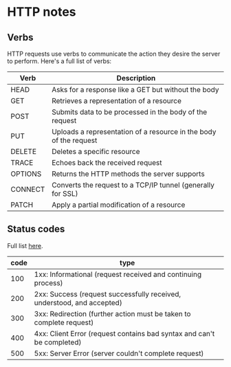 # HTTP notes

## Verbs

HTTP requests use verbs to communicate the action they desire the server to perform. Here's a full list of verbs:

Verb | Description
--- | ---
HEAD | Asks for a response like a GET but without the body
GET | Retrieves a representation of a resource
POST | Submits data to be processed in the body of the request
PUT | Uploads a representation of a resource in the body of the request
DELETE | Deletes a specific resource
TRACE | Echoes back the received request
OPTIONS | Returns the HTTP methods the server supports
CONNECT | Converts the request to a TCP/IP tunnel (generally for SSL)
PATCH | Apply a partial modification of a resource

<a name="status"></a>
## Status codes

Full list [here](https://en.wikipedia.org/wiki/List_of_HTTP_status_codes).

code | type
--- | ---
100 | 1xx: Informational (request received and continuing process)
200 | 2xx: Success (request successfully received, understood, and accepted)
300 | 3xx: Redirection (further action must be taken to complete request)
400 | 4xx: Client Error (request contains bad syntax and can't be completed)
500 | 5xx: Server Error (server couldn't complete request)